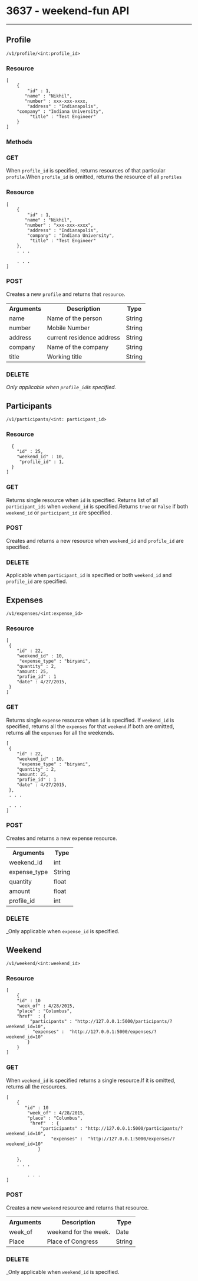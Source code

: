# 3637 - weekend-fun API
***

## Profile

```
/v1/profile/<int:profile_id>
```

### Resource

```
[
	{ 
		"id" : 1,
	   "name" : "Nikhil",
	   "number" : xxx-xxx-xxxx,
	    "address" : "Indianapolis",
	"company" : "Indiana University",
         "title" : "Test Engineer"
	}
]
```

### Methods

### GET

When ```profile_id``` is specified, returns resources of that particular ```profile```.When ```profile_id``` is omitted, returns the resource of all ```profiles```

### Resource
```
[
	{ 
		"id" : 1,
	   "name" : "Nikhil",
	   "number" : "xxx-xxx-xxxx",
	    "address" : "Indianapolis",
		"company" : "Indiana University",
         "title" : "Test Engineer"
	},
	. . .

    . . .
]
```

### POST

Creates a new ```profile``` and returns that ```resource```.
<table>
<tr>
    <th>Arguments</th>
    <th>Description</th>
	<th> Type </th>
  </tr>
  <tr>
		<td>name</td>
		<td> Name of the person </td>
		<td> String </td> 
 </tr>
<tr>
		<td>number</td>
		<td> Mobile Number </td>
		<td> String </td> 
 </tr>
<tr>
		<td>address</td>
		<td> current residence address </td>
		<td> String </td> 
 </tr>
<tr>
		<td>company</td>
		<td> Name of the company</td>
		<td> String </td> 
 </tr>
<tr>
		<td>title</td>
		<td> Working title</td>
		<td> String </td> 
 </tr>
</table>

### DELETE
_Only applicable when ```profile_id```is specified._ 

## Participants

```
/v1/participants/<int: participant_id>
```

### Resource
```[
  {
	"id" : 25,
	"weekend_id" : 10,
	 "profile_id" : 1,
  }
]
```
### GET
 
Returns single resource when ```id``` is specified. Returns list of all ```participant_ids``` when ```weekend_id``` is specified.Returns ```true``` or ```False``` if both ```weekend_id``` or ```participant_id``` are specified.

### POST
Creates and returns a new resource when ```weekend_id``` and ```profile_id``` are specified.

### DELETE
Applicable when ```participant_id``` is specified or both ```weekend_id``` and ```profile_id``` are specified.

## Expenses

```
/v1/expenses/<int:expense_id>
```

### Resource
```
[
 {
	"id" : 22,
	"weekend_id" : 10,
     "expense_type" : "biryani",
    "quantity" : 2,
    "amount: 25,
	"profie_id" : 1
	"date" : 4/27/2015,
 }
]
```
### GET

Returns single ```expense``` resource when ```id``` is specified. If ```weekend_id``` is specified, returns all the ```expenses``` for that ```weekend```.If both are omitted, returns all the ```expenses``` for all the weekends.

```
[
 {
	"id" : 22,
	"weekend_id" : 10,
     "expense_type" : "biryani",
    "quantity" : 2,
    "amount: 25,
	"profie_id" : 1
	"date" : 4/27/2015,
 },
 . . .

 . . .
]
```

### POST
Creates and returns a new expense resource.

<table>
<tr>
    <th>Arguments</th>
	<th> Type </th>
  </tr>
  <tr>
		<td>weekend_id</td>
		<td> int</td> 
 </tr>
<tr>
		<td>expense_type</td>
		<td> String </td> 
 </tr>
<tr>
		<td>quantity</td>
		<td> float </td> 
 </tr>
<tr>
		<td>amount</td>
		<td>float </td> 
 </tr>
<tr>
		<td>profile_id</td>
		<td> int </td> 
 </tr>
</table>

### DELETE
_Only applicable when ```expense_id``` is specified.


## Weekend

```
/v1/weekend/<int:weekend_id>
```

### Resource
```
[
	{
	"id" : 10
	"week_of" : 4/28/2015,
	"place" : "Columbus",
	"href"  : {
		 "participants" : "http://127.0.0.1:5000/participants/?weekend_id=10",
		  "expenses" :  "http://127.0.0.1:5000/expenses/?weekend_id=10"
		}				
	}
]
```
### GET

When ```weekend_id``` is specified returns a single resource.If it is omitted, returns all the resources.

```
[
	{
	   "id" : 10
		"week_of" : 4/28/2015,
		"place" : "Columbus",
		 "href"  : {
		 	 "participants" : "http://127.0.0.1:5000/participants/?weekend_id=10",
		         "expenses" :  "http://127.0.0.1:5000/expenses/?weekend_id=10"
			}				

	},
	. . .
  
        . . .
]
```

### POST

Creates a new ```weekend``` resource and returns that resource.
<table>
<tr>
    <th>Arguments</th>
    <th>Description</th>
    <th>Type</th>
  </tr>
  <tr>
	<td>week_of</td>
	<td> weekend for the week. </td>
	<td>Date </td> 
 </tr>
<tr>
	<td>Place</td>
	<td>Place of Congress </td>
	<td> String </td> 
 </tr>
</table>

### DELETE
_Only applicable when ```weekend_id``` is specified.
